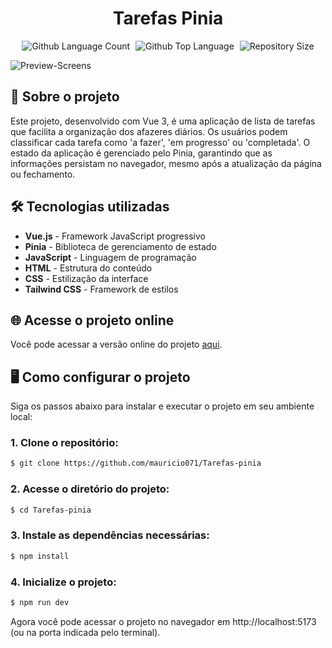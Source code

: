 <div align="center"> <h1>Tarefas Pinia</h1> </div>
 
<p align="center">
  <img alt="Github Language Count" src="https://img.shields.io/github/languages/count/mauricio071/Tarefas-pinia?color=00bfa6">
  <img width="1" />
  <img alt="Github Top Language" src="https://img.shields.io/github/languages/top/mauricio071/Tarefas-pinia?color=00bfa6">
  <img width="1" />
  <img alt="Repository Size" src="https://img.shields.io/github/repo-size/mauricio071/Tarefas-pinia?color=00bfa6">
</p>

![Preview-Screens](https://github.com/mauricio071/tarefas-pinia/blob/Master/readme-img.png)

## 📝 Sobre o projeto

Este projeto, desenvolvido com Vue 3, é uma aplicação de lista de tarefas que facilita a organização dos afazeres diários. Os usuários podem classificar cada tarefa como 'a fazer', 'em progresso' ou 'completada'. O estado da aplicação é gerenciado pelo Pinia, garantindo que as informações persistam no navegador, mesmo após a atualização da página ou fechamento.

## 🛠 Tecnologias utilizadas

-   **Vue.js** - Framework JavaScript progressivo
-   **Pinia** - Biblioteca de gerenciamento de estado
-   **JavaScript** - Linguagem de programação
-   **HTML** - Estrutura do conteúdo
-   **CSS** - Estilização da interface
-   **Tailwind CSS** - Framework de estilos

## 🌐 Acesse o projeto online
Você pode acessar a versão online do projeto [aqui](https://tarefas-pinia.netlify.app).

## 🖥️ Como configurar o projeto
Siga os passos abaixo para instalar e executar o projeto em seu ambiente local:

### 1. Clone o repositório:

```bash
$ git clone https://github.com/mauricio071/Tarefas-pinia
```

### 2. Acesse o diretório do projeto:

```bash
$ cd Tarefas-pinia
```

### 3. Instale as dependências necessárias:

```bash
$ npm install
```

### 4. Inicialize o projeto:

```bash 
$ npm run dev
```
Agora você pode acessar o projeto no navegador em http://localhost:5173 (ou na porta indicada pelo terminal).
